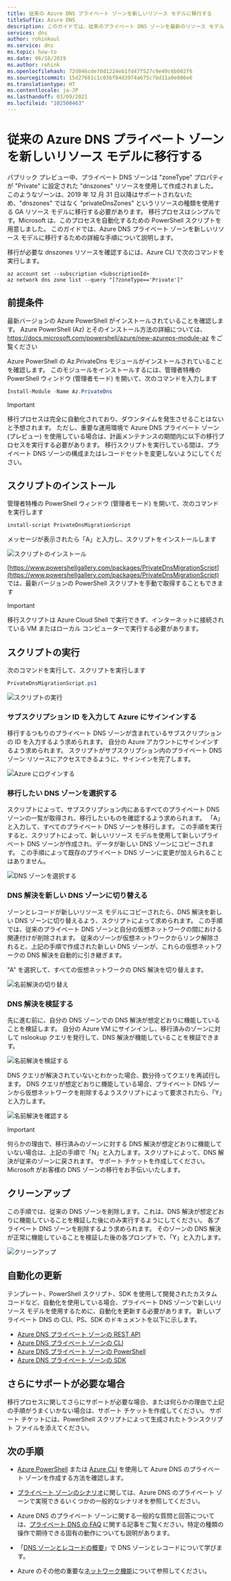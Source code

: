 ```yaml
---
title: 従来の Azure DNS プライベート ゾーンを新しいリソース モデルに移行する
titleSuffix: Azure DNS
description: このガイドでは、従来のプライベート DNS ゾーンを最新のリソース モデルに移行する方法の詳細な手順について説明します
services: dns
author: rohinkoul
ms.service: dns
ms.topic: how-to
ms.date: 06/18/2019
ms.author: rohink
ms.openlocfilehash: 72d046cde70d1224eb1fd47f527c9e49c6b002f6
ms.sourcegitcommit: 15d27661c1c03bf84d3974a675c7bd11a0e086e6
ms.translationtype: HT
ms.contentlocale: ja-JP
ms.lasthandoff: 03/09/2021
ms.locfileid: "102500463"
---
```

# <a name="migrating-legacy-azure-dns-private-zones-to-new-resource-model"></a>従来の Azure DNS プライベート ゾーンを新しいリソース モデルに移行する

パブリック プレビュー中、プライベート DNS ゾーンは "zoneType" プロパティが "Private" に設定された "dnszones" リソースを使用して作成されました。 このようなゾーンは、2019 年 12 月 31 日以降はサポートされないため、"dnszones" ではなく "privateDnsZones" というリソースの種類を使用する GA リソース モデルに移行する必要があります。 移行プロセスはシンプルです。Microsoft は、このプロセスを自動化するための PowerShell スクリプトを用意しました。 このガイドでは、Azure DNS プライベート ゾーンを新しいリソース モデルに移行するための詳細な手順について説明します。

移行が必要な dnszones リソースを確認するには、Azure CLI で次のコマンドを実行します。
```azurecli
az account set --subscription <SubscriptionId>
az network dns zone list --query "[?zoneType=='Private']"
```

## <a name="prerequisites"></a>前提条件

最新バージョンの Azure PowerShell がインストールされていることを確認します。 Azure PowerShell (Az) とそのインストール方法の詳細については、https://docs.microsoft.com/powershell/azure/new-azureps-module-az をご覧ください

Azure PowerShell の Az.PrivateDns モジュールがインストールされていることを確認します。 このモジュールをインストールするには、管理者特権の PowerShell ウィンドウ (管理者モード) を開いて、次のコマンドを入力します

```powershell
Install-Module -Name Az.PrivateDns
```

>[!IMPORTANT]
>移行プロセスは完全に自動化されており、ダウンタイムを発生させることはないと予想されます。 ただし、重要な運用環境で Azure DNS プライベート ゾーン (プレビュー) を使用している場合は、計画メンテナンスの期間内に以下の移行プロセスを実行する必要があります。 移行スクリプトを実行している間は、プライベート DNS ゾーンの構成またはレコードセットを変更しないようにしてください。

## <a name="installing-the-script"></a>スクリプトのインストール

管理者特権の PowerShell ウィンドウ (管理者モード) を開いて、次のコマンドを実行します

```powershell
install-script PrivateDnsMigrationScript
```

メッセージが表示されたら「A」と入力し、スクリプトをインストールします

![スクリプトのインストール](./media/private-dns-migration-guide/install-migration-script.png)

[https://www.powershellgallery.com/packages/PrivateDnsMigrationScript](https://www.powershellgallery.com/packages/PrivateDnsMigrationScript) では、最新バージョンの PowerShell スクリプトを手動で取得することもできます

>[!IMPORTANT]
>移行スクリプトは Azure Cloud Shell で実行できず、インターネットに接続されている VM またはローカル コンピューターで実行する必要があります。

## <a name="running-the-script"></a>スクリプトの実行

次のコマンドを実行して、スクリプトを実行します

```powershell
PrivateDnsMigrationScript.ps1
```

![スクリプトの実行](./media/private-dns-migration-guide/running-migration-script.png)

### <a name="enter-the-subscription-id-and-sign-in-to-azure"></a>サブスクリプション ID を入力して Azure にサインインする

移行するつもりのプライベート DNS ゾーンが含まれているサブスクリプションの ID を入力するよう求められます。 自分の Azure アカウントにサインインするよう求められます。 スクリプトがサブスクリプション内のプライベート DNS ゾーン リソースにアクセスできるように、サインインを完了します。

![Azure にログインする](./media/private-dns-migration-guide/login-migration-script.png)

### <a name="select-the-dns-zones-you-want-to-migrate"></a>移行したい DNS ゾーンを選択する

スクリプトによって、サブスクリプション内にあるすべてのプライベート DNS ゾーンの一覧が取得され、移行したいものを確認するよう求められます。 「A」と入力して、すべてのプライベート DNS ゾーンを移行します。 この手順を実行すると、スクリプトによって、新しいリソース モデルを使用して新しいプライベート DNS ゾーンが作成され、データが新しい DNS ゾーンにコピーされます。 この手順によって既存のプライベート DNS ゾーンに変更が加えられることはありません。

![DNS ゾーンを選択する](./media/private-dns-migration-guide/migratezone-migration-script.png)

### <a name="switching-dns-resolution-to-the-new-dns-zones"></a>DNS 解決を新しい DNS ゾーンに切り替える

ゾーンとレコードが新しいリソース モデルにコピーされたら、DNS 解決を新しい DNS ゾーンに切り替えるよう、スクリプトによって求められます。 この手順では、従来のプライベート DNS ゾーンと自分の仮想ネットワークの間における関連付けが削除されます。 従来のゾーンが仮想ネットワークからリンク解除されると、上記の手順で作成された新しい DNS ゾーンが、これらの仮想ネットワークの DNS 解決を自動的に引き継ぎます。

"A" を選択して、すべての仮想ネットワークの DNS 解決を切り替えます。

![名前解決の切り替え](./media/private-dns-migration-guide/switchresolution-migration-script.png)

### <a name="verify-the-dns-resolution"></a>DNS 解決を検証する

先に進む前に、自分の DNS ゾーンでの DNS 解決が想定どおりに機能していることを検証します。 自分の Azure VM にサインインし、移行済みのゾーンに対して nslookup クエリを発行して、DNS 解決が機能していることを検証できます。

![名前解決を検証する](./media/private-dns-migration-guide/verifyresolution-migration-script.png)

DNS クエリが解決されていないとわかった場合、数分待ってクエリを再試行します。 DNS クエリが想定どおりに機能している場合、プライベート DNS ゾーンから仮想ネットワークを削除するようスクリプトによって要求されたら、「Y」と入力します。

![名前解決を確認する](./media/private-dns-migration-guide/confirmresolution-migration-script.png)

>[!IMPORTANT]
>何らかの理由で、移行済みのゾーンに対する DNS 解決が想定どおりに機能していない場合は、上記の手順で「N」と入力します。スクリプトによって、DNS 解決が従来のゾーンに戻されます。 サポート チケットを作成してください。Microsoft がお客様の DNS ゾーンの移行をお手伝いいたします。

## <a name="cleanup"></a>クリーンアップ

この手順では、従来の DNS ゾーンを削除します。これは、DNS 解決が想定どおりに機能していることを検証した後にのみ実行するようにしてください。 各プライベート DNS ゾーンを削除するよう求められます。 そのゾーンの DNS 解決が正常に機能していることを検証した後の各プロンプトで、「Y」と入力します。

![クリーンアップ](./media/private-dns-migration-guide/cleanup-migration-script.png)

## <a name="update-your-automation"></a>自動化の更新

テンプレート、PowerShell スクリプト、SDK を使用して開発されたカスタム コードなど、自動化を使用している場合、プライベート DNS ゾーンで新しいリソース モデルを使用するために、自動化を更新する必要があります。 新しいプライベート DNS の CLI、PS、SDK のドキュメントを以下に示します。
* [Azure DNS プライベート ゾーンの REST API](/rest/api/dns/privatedns/privatezones)
* [Azure DNS プライベート ゾーンの CLI](/cli/azure/ext/privatedns/network/private-dns)
* [Azure DNS プライベート ゾーンの PowerShell](/powershell/module/az.privatedns/)
* [Azure DNS プライベート ゾーンの SDK](/dotnet/api/overview/azure/privatedns/management?view=azure-dotnet-preview)

## <a name="need-further-help"></a>さらにサポートが必要な場合

移行プロセスに関してさらにサポートが必要な場合、または何らかの理由で上記の手順がうまくいかない場合は、サポート チケットを作成してください。 サポート チケットには、PowerShell スクリプトによって生成されたトランスクリプト ファイルを添えてください。

## <a name="next-steps"></a>次の手順

* [Azure PowerShell](./private-dns-getstarted-powershell.md) または [Azure CLI](./private-dns-getstarted-cli.md) を使用して Azure DNS のプライベート ゾーンを作成する方法を確認します。

* [プライベート ゾーンのシナリオ](./private-dns-scenarios.md)に関しては、Azure DNS のプライベート ゾーンで実現できるいくつかの一般的なシナリオを参照してください。

* Azure DNS のプライベート ゾーンに関する一般的な質問と回答については、[プライベート DNS の FAQ](./dns-faq-private.md) に関する記事をご覧ください。特定の種類の操作で期待できる固有の動作についても説明があります。

* 「[DNS ゾーンとレコードの概要](dns-zones-records.md)」で DNS ゾーンとレコードについて学びます。

* Azure のその他の重要な[ネットワーク機能](../networking/networking-overview.md)について参照してください。